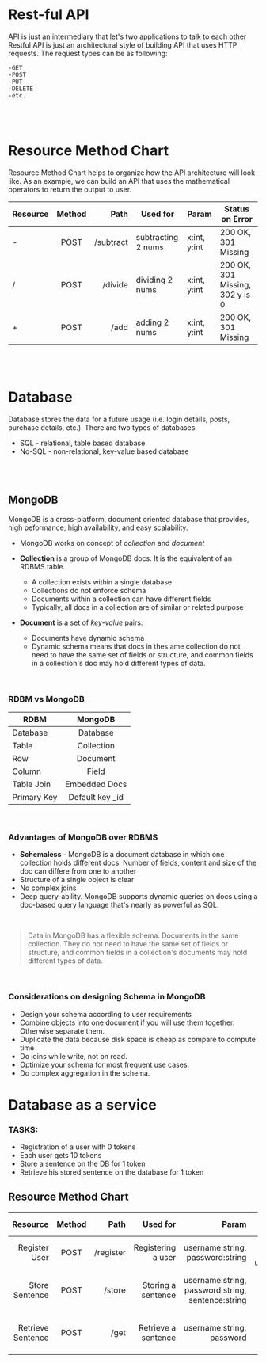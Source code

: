 # Rest-ful API

API is just an intermediary that let's two applications to talk to each other
Restful API is just an architectural style of building API that uses HTTP requests. The request types can be as following:

    -GET
    -POST
    -PUT
    -DELETE
    -etc.
<br/>
<br/>

# Resource Method Chart
Resource Method Chart helps to organize how the API architecture will look like.
As an example, we can build an API that uses the mathematical operators to return the output to user.

| Resource      | Method        | Path  | Used for      | Param        | Status on Error | 
| ------------- |:-------------:| -----:| --------------| -----------  | --------------- |
| -             | POST          | /subtract| subtracting 2 nums | x:int, y:int | 200 OK, 301 Missing |
| /             | POST          | /divide  | dividing 2 nums | x:int, y:int | 200 OK, 301 Missing, 302 y is 0 |
| +             | POST          | /add  | adding 2 nums | x:int, y:int | 200 OK, 301 Missing |

<br/>
<br/>


# Database
Database stores the data for a future usage (i.e. login details, posts, purchase details, etc.).
There are two types of databases:

* SQL - relational, table based database
* No-SQL - non-relational, key-value based database

<br/>
<br/>

## MongoDB

MongoDB is a cross-platform, document oriented database that provides, high peformance, high availability, and easy scalability. 
* MongoDB works on concept of _collection_ and _document_
* **Collection** is a group of MongoDB docs. It is the equivalent of an RDBMS table. 
    * A collection exists within a single database
    * Collections do not enforce schema
    * Documents within a collection can have different fields
    * Typically, all docs in a collection are of similar or related purpose

* **Document** is a set of _key-value_ pairs. 
    * Documents have dynamic schema
    * Dynamic schema means that docs in thes ame collection do not need to have the same set of fields or structure, and common fields in a collection's doc may hold different types of data.

<br/>

### RDBM vs MongoDB
| RDBM          | MongoDB           | 
| ------------- |:-----------------:| 
| Database      | Database          | 
| Table         | Collection        |
| Row           | Document          | 
| Column        | Field             | 
| Table Join    | Embedded Docs     | 
| Primary Key   | Default key _id   | 

<br/>

### Advantages of MongoDB over RDBMS
* **Schemaless** - MongoDB is a document database in which one collection holds different docs. Number of fields, content and size of the doc can differe from one to another
* Structure of a single object is clear
* No complex joins
* Deep query-ability. MongoDB supports dynamic queries on docs using a doc-based query language that's nearly as powerful as SQL. 

<br/>

> Data in MongoDB has a flexible schema. Documents in the same collection. They do not need to have the same set of fields or structure, and common fields in a collection's documents may hold different types of data.

<br/>

### Considerations on designing Schema in MongoDB
* Design your schema according to user requirements
* Combine objects into one document if you will use them together. Otherwise separate them.
* Duplicate the data because disk space is  cheap as compare to compute time
* Do joins while write, not on read.
* Optimize your schema for most frequent use cases.
* Do complex aggregation in the schema.



# Database as a service

### TASKS: 
- Registration of a user with 0 tokens
- Each user gets 10 tokens
- Store a sentence on the DB for 1 token
- Retrieve his stored sentence on the database for 1 token

## Resource Method Chart

| Resource         | Method        | Path     | Used for              | Param                                              | Status on Error                             | 
| ----------------:|:-------------:| --------:| ---------------------:| --------------------------------------------------:| -------------------------------------------:|
| Register User    | POST          | /register| Registering a user    | username:string, password:string                   | 200 OK, 301 Missing username/pass           |
| Store Sentence   | POST          | /store   | Storing a sentence    | username:string, password:string, sentence:string  | 200 OK, 301 out of token, 302 invalid login |
| Retrieve Sentence| POST           | /get     | Retrieve a sentence   | username:string, password                          | 200 OK, 301 out of token, 302 invalid login |
